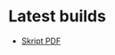 # Latest builds

- [Skript PDF](https://gitlab.ae.cs.uni-frankfurt.de/lehre/netsci/-/jobs/artifacts/master/raw/build/thesis.pdf?job=compile-thesis)
